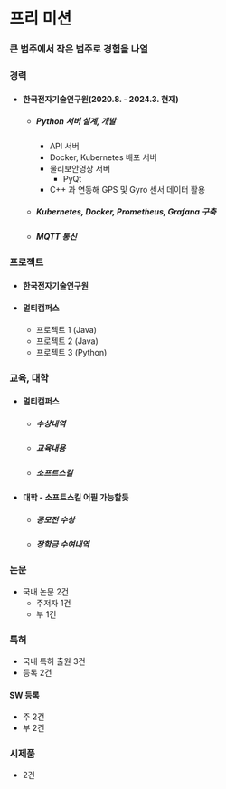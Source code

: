 # 프리 미션



### 큰 범주에서 작은 범주로 경험을 나열



### 경력

- #### 한국전자기술연구원(2020.8. - 2024.3. 현재)

  - ##### Python 서버 설계, 개발

    - API 서버
    - Docker, Kubernetes 배포 서버
    - 물리보안영상 서버
      - PyQt
    - C++ 과 연동해 GPS 및 Gyro 센서 데이터 활용

  - ##### Kubernetes, Docker, Prometheus, Grafana 구축

  - ##### MQTT 통신



### 프로젝트

- #### 한국전자기술연구원

- #### 멀티캠퍼스

  - 프로젝트 1 (Java)
  - 프로젝트 2 (Java)
  - 프로젝트 3 (Python)



### 교육, 대학

- #### 멀티캠퍼스

  - ##### 수상내역

  - ##### 교육내용

  - ##### 소프트스킬

- #### 대학 - 소프트스킬 어필 가능할듯

  - ##### 공모전 수상

  - ##### 장학금 수여내역

  



### 



### 논문

- 국내 논문 2건
  - 주저자 1건
  - 부 1건



### 특허 

- 국내 특허  출원 3건
- 등록 2건



#### SW 등록

- 주 2건
- 부 2건



### 시제품

- 2건

